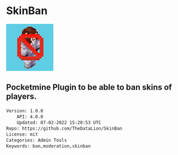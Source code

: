# SkinBan
<img src="https://raw.githubusercontent.com/TheDataLion/SkinBan/9e2bf7ed517a5e26de2c79b7b9037ff30e11059a/icon.png" width="128" height="128" />

## Pocketmine Plugin to be able to ban skins of players.
```properties
Version: 1.0.0
    API: 4.0.0
    Updated: 07-02-2022 15:20:53 UTC
Repo: https://github.com/TheDataLion/SkinBan
License: mit
Categories: Admin Tools
Keywords: ban,moderation,skinban
```